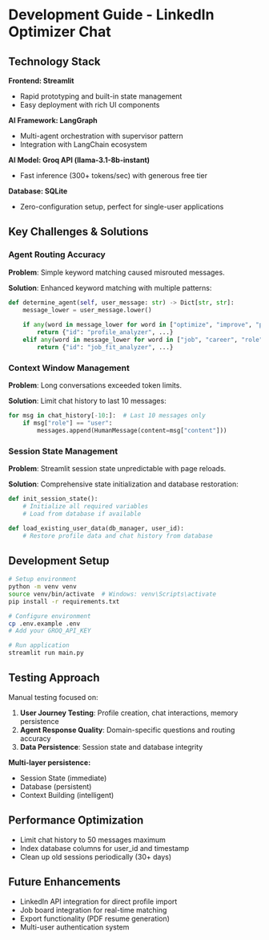 # Development Guide - LinkedIn Optimizer Chat

## Technology Stack

**Frontend: Streamlit**
- Rapid prototyping and built-in state management
- Easy deployment with rich UI components

**AI Framework: LangGraph** 
- Multi-agent orchestration with supervisor pattern
- Integration with LangChain ecosystem

**AI Model: Groq API (llama-3.1-8b-instant)**
- Fast inference (300+ tokens/sec) with generous free tier

**Database: SQLite**
- Zero-configuration setup, perfect for single-user applications

## Key Challenges & Solutions

### Agent Routing Accuracy
**Problem**: Simple keyword matching caused misrouted messages.

**Solution**: Enhanced keyword matching with multiple patterns:
```python
def determine_agent(self, user_message: str) -> Dict[str, str]:
    message_lower = user_message.lower()
    
    if any(word in message_lower for word in ["optimize", "improve", "profile"]):
        return {"id": "profile_analyzer", ...}
    elif any(word in message_lower for word in ["job", "career", "role"]):
        return {"id": "job_fit_analyzer", ...}
```

### Context Window Management
**Problem**: Long conversations exceeded token limits.

**Solution**: Limit chat history to last 10 messages:
```python
for msg in chat_history[-10:]:  # Last 10 messages only
    if msg["role"] == "user":
        messages.append(HumanMessage(content=msg["content"]))
```

### Session State Management
**Problem**: Streamlit session state unpredictable with page reloads.

**Solution**: Comprehensive state initialization and database restoration:
```python
def init_session_state():
    # Initialize all required variables
    # Load from database if available

def load_existing_user_data(db_manager, user_id):
    # Restore profile data and chat history from database
```

## Development Setup

```bash
# Setup environment
python -m venv venv
source venv/bin/activate  # Windows: venv\Scripts\activate
pip install -r requirements.txt

# Configure environment
cp .env.example .env
# Add your GROQ_API_KEY

# Run application
streamlit run main.py
```

## Testing Approach

Manual testing focused on:

1. **User Journey Testing**: Profile creation, chat interactions, memory persistence
2. **Agent Response Quality**: Domain-specific questions and routing accuracy  
3. **Data Persistence**: Session state and database integrity


**Multi-layer persistence:**
- Session State (immediate)
- Database (persistent) 
- Context Building (intelligent)

## Performance Optimization

- Limit chat history to 50 messages maximum
- Index database columns for user_id and timestamp
- Clean up old sessions periodically (30+ days)

## Future Enhancements

- LinkedIn API integration for direct profile import
- Job board integration for real-time matching
- Export functionality (PDF resume generation)
- Multi-user authentication system